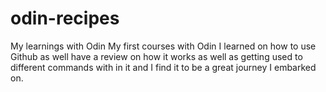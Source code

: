 # odin-recipes
My learnings with Odin
My first courses with Odin I learned on how to use Github as well have a review on how it works as well as getting used to different commands with in it and I find it to be a  great journey I embarked on.